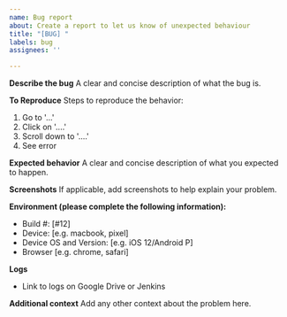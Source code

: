 ```yaml
---
name: Bug report
about: Create a report to let us know of unexpected behaviour
title: "[BUG] "
labels: bug
assignees: ''

---
```


**Describe the bug**
A clear and concise description of what the bug is.

**To Reproduce**
Steps to reproduce the behavior:
1. Go to '...'
2. Click on '....'
3. Scroll down to '....'
4. See error

**Expected behavior**
A clear and concise description of what you expected to happen.

**Screenshots**
If applicable, add screenshots to help explain your problem.

**Environment (please complete the following information):**
 - Build #: [#12]
 - Device: [e.g. macbook, pixel]
 - Device OS and Version: [e.g. iOS 12/Android P]
 - Browser [e.g. chrome, safari]

**Logs**
- Link to logs on Google Drive or Jenkins 

**Additional context**
Add any other context about the problem here.
